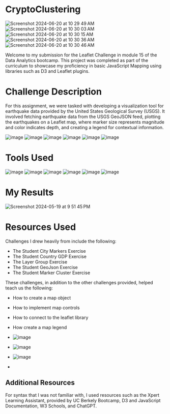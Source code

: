 # CryptoClustering 
![Screenshot 2024-06-20 at 10 29 49 AM](https://github.com/erinengle2024/CryptoClustering/assets/158017994/4d0cd4fe-9089-4ed2-ae0a-18a7828d0dc1)
![Screenshot 2024-06-20 at 10 30 03 AM](https://github.com/erinengle2024/CryptoClustering/assets/158017994/6fd7272c-24af-4c7a-af01-f321371bb02e)
![Screenshot 2024-06-20 at 10 30 15 AM](https://github.com/erinengle2024/CryptoClustering/assets/158017994/ef69f1d3-1213-43a9-8f6f-eee115e34f04)
![Screenshot 2024-06-20 at 10 30 36 AM](https://github.com/erinengle2024/CryptoClustering/assets/158017994/67fb6280-c886-45d9-947b-27a883e269f0)
![Screenshot 2024-06-20 at 10 30 46 AM](https://github.com/erinengle2024/CryptoClustering/assets/158017994/4d5c1c33-049d-4289-a674-71a26343204a)



Welcome to my submission for the Leaflet Challenge in module 15 of the Data Analytics bootcamp. This project was completed as part of the curriculum to showcase my proficiency in basic JavaScript Mapping using libraries such as D3 and Leaflet plugins.


# Challenge Description
For this assignment, we were tasked with developing a visualization tool for earthquake data provided by the United States Geological Survey (USGS). It involved fetching earthquake data from the USGS GeoJSON feed, plotting the earthquakes on a Leaflet map, where marker size represents magnitude and color indicates depth, and creating a legend for contextual information. 

![image](https://github.com/erinengle2024/leaflet-challenge/assets/158017994/e1b2fab4-fe02-45bf-aa17-51c7fbc86b97)
![image](https://github.com/erinengle2024/leaflet-challenge/assets/158017994/3dfbe92d-4003-468b-9503-b7ba514e76be)
![image](https://github.com/erinengle2024/leaflet-challenge/assets/158017994/ca73b63b-65c8-4245-81d4-c9dd034141f0)
![image](https://github.com/erinengle2024/leaflet-challenge/assets/158017994/43c27ba4-412c-4caf-8788-db9e003119b1)
![image](https://github.com/erinengle2024/leaflet-challenge/assets/158017994/4d48a2f2-252e-43dd-8a41-914319b5b54b)
![image](https://github.com/erinengle2024/leaflet-challenge/assets/158017994/8b31df39-c17d-48dd-8c40-728cd5066adf)










# Tools Used

![image](https://github.com/erinengle2024/python-challenge/assets/158017994/af2a5777-dbe6-4ba7-9bc5-70c93b2354da)
![image](https://github.com/erinengle2024/web-scraping-challenge/assets/158017994/afb2a124-27eb-4ddb-ad3a-2694b645c7f1)
![image](https://github.com/erinengle2024/web-scraping-challenge/assets/158017994/51f91ce4-e15e-4707-969b-81a9bbf1f83c)
![image](https://github.com/erinengle2024/belly-button-challenge/assets/158017994/263f63e5-9aae-413c-89f9-1efc8b1a5870)
![image](https://github.com/erinengle2024/belly-button-challenge/assets/158017994/622df4d9-be9b-45a0-acd8-6e1cff1dd25d)
![image](https://github.com/erinengle2024/leaflet-challenge/assets/158017994/1c0bb095-602c-42ba-af02-5c142125ca1c)





  
  # My Results
![Screenshot 2024-05-19 at 9 51 45 PM](https://github.com/erinengle2024/leaflet-challenge/assets/158017994/493c0b62-385c-4d72-89bc-252e29d3b39b)


# Resources Used

Challenges I drew heavily from include the following:
 - The Student City Markers Exercise
 - The Student Country GDP Exercise
 - The Layer Group Exercise
 - The Student GeoJson Exercise
 - The Student Marker Cluster Exercise




These challenges, in addition to the other challenges provided, helped teach us the following:
- How to create a map object
- How to implement map controls
- How to connect to the leaflet library
- How create a map legend

- ![image](https://github.com/erinengle2024/leaflet-challenge/assets/158017994/39bfe53e-4083-4559-bab1-0e5c90563ed5)
- ![image](https://github.com/erinengle2024/leaflet-challenge/assets/158017994/a167853f-c4db-4529-8163-5f69c05f74c2)
- ![image](https://github.com/erinengle2024/leaflet-challenge/assets/158017994/11b312c2-80b4-4172-81a7-6647d66d3088)


- 






 ## Additional Resources
For syntax that I was not familiar with, I used resources such as the Xpert Learning Assistant, provided by UC Berkely Bootcamp, D3 and JavaScript Documentation, W3 Schools, and ChatGPT.  
